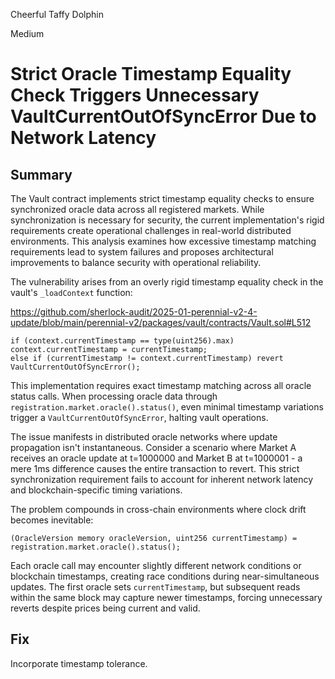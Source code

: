 Cheerful Taffy Dolphin

Medium

# Strict Oracle Timestamp Equality Check Triggers Unnecessary VaultCurrentOutOfSyncError Due to Network Latency

## Summary
The Vault contract implements strict timestamp equality checks to ensure synchronized oracle data across all registered markets. While synchronization is necessary for security, the current implementation's rigid requirements create operational challenges in real-world distributed environments. This analysis examines how excessive timestamp matching requirements lead to system failures and proposes architectural improvements to balance security with operational reliability.

The vulnerability arises from an overly rigid timestamp equality check in the vault's `_loadContext` function:

https://github.com/sherlock-audit/2025-01-perennial-v2-4-update/blob/main/perennial-v2/packages/vault/contracts/Vault.sol#L512

```solidity
if (context.currentTimestamp == type(uint256).max) context.currentTimestamp = currentTimestamp;
else if (currentTimestamp != context.currentTimestamp) revert VaultCurrentOutOfSyncError();
```

This implementation requires exact timestamp matching across all oracle status calls. When processing oracle data through `registration.market.oracle().status()`, even minimal timestamp variations trigger a `VaultCurrentOutOfSyncError`, halting vault operations.

The issue manifests in distributed oracle networks where update propagation isn't instantaneous. Consider a scenario where Market A receives an oracle update at t=1000000 and Market B at t=1000001 - a mere 1ms difference causes the entire transaction to revert. This strict synchronization requirement fails to account for inherent network latency and blockchain-specific timing variations.

The problem compounds in cross-chain environments where clock drift becomes inevitable:
```solidity
(OracleVersion memory oracleVersion, uint256 currentTimestamp) = registration.market.oracle().status();
```
Each oracle call may encounter slightly different network conditions or blockchain timestamps, creating race conditions during near-simultaneous updates. The first oracle sets `currentTimestamp`, but subsequent reads within the same block may capture newer timestamps, forcing unnecessary reverts despite prices being current and valid.

## Fix
Incorporate timestamp tolerance.